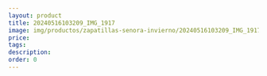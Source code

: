 ```yaml
---
layout: product
title: 20240516103209_IMG_1917
image: img/productos/zapatillas-senora-invierno/20240516103209_IMG_1917.webp
price: 
tags: 
description: 
order: 0
---
```


